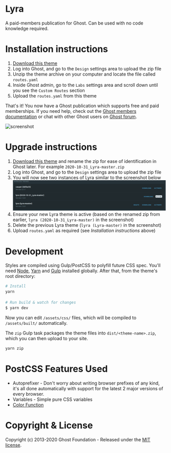 # Lyra

A paid-members publication for Ghost. Can be used with no code knowledge required.

# Installation instructions

1. [Download this theme](https://github.com/TryGhost/Lyra/archive/master.zip)
2. Log into Ghost, and go to the `Design` settings area to upload the zip file
3. Unzip the theme archive on your computer and locate the file called `routes.yaml`
4. Inside Ghost admin, go to the `Labs` settings area and scroll down until you see the `Custom Routes` section
5. Upload the `routes.yaml` from this theme

That's it! You now have a Ghost publication which supports free and paid memberships. If you need help, check out the <a href="https://ghost.org/docs/members/">Ghost members documentation</a> or chat with other Ghost users on <a href="https://forum.ghost.org">Ghost forum</a>.

![screenshot](https://user-images.githubusercontent.com/120485/67228748-1fdd1400-f464-11e9-921f-ecbf5f412ed5.png)

# Upgrade instructions

1. [Download this theme](https://github.com/TryGhost/Lyra/archive/master.zip) and rename the zip for ease of identification in Ghost later.  For example `2020-10-31_Lyra-master.zip`
2. Log into Ghost, and go to the `Design` settings area to upload the zip file
3. You will now see two instances of Lyra similar to the screenshot below
    ![Themes list showing two copies of Lyra](docs/TwoLyraInstances.png)
4. Ensure your new Lyra theme is active (based on the renamed zip from earlier, `lyra (2020-10-31_Lyra-master)` in the screenshot)
5. Delete the previous Lyra theme (`lyra (Lyra-master)` in the screenshot)
6. Upload `routes.yaml` as required (see _Installation instructions_ above)

# Development

Styles are compiled using Gulp/PostCSS to polyfill future CSS spec. You'll need [Node](https://nodejs.org/), [Yarn](https://yarnpkg.com/) and [Gulp](https://gulpjs.com) installed globally. After that, from the theme's root directory:

```bash
# Install
yarn

# Run build & watch for changes
$ yarn dev
```

Now you can edit `/assets/css/` files, which will be compiled to `/assets/built/` automatically.

The `zip` Gulp task packages the theme files into `dist/<theme-name>.zip`, which you can then upload to your site.

```bash
yarn zip
```

# PostCSS Features Used

- Autoprefixer - Don't worry about writing browser prefixes of any kind, it's all done automatically with support for the latest 2 major versions of every browser.
- Variables - Simple pure CSS variables
- [Color Function](https://github.com/postcss/postcss-color-function)


# Copyright & License

Copyright (c) 2013-2020 Ghost Foundation - Released under the [MIT license](LICENSE).
